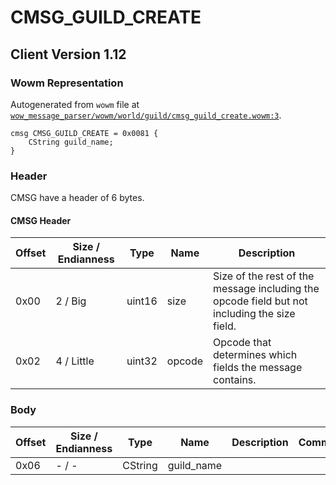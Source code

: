 # CMSG_GUILD_CREATE

## Client Version 1.12

### Wowm Representation

Autogenerated from `wowm` file at [`wow_message_parser/wowm/world/guild/cmsg_guild_create.wowm:3`](https://github.com/gtker/wow_messages/tree/main/wow_message_parser/wowm/world/guild/cmsg_guild_create.wowm#L3).
```rust,ignore
cmsg CMSG_GUILD_CREATE = 0x0081 {
    CString guild_name;
}
```
### Header

CMSG have a header of 6 bytes.

#### CMSG Header

| Offset | Size / Endianness | Type   | Name   | Description |
| ------ | ----------------- | ------ | ------ | ----------- |
| 0x00   | 2 / Big           | uint16 | size   | Size of the rest of the message including the opcode field but not including the size field.|
| 0x02   | 4 / Little        | uint32 | opcode | Opcode that determines which fields the message contains.|

### Body

| Offset | Size / Endianness | Type | Name | Description | Comment |
| ------ | ----------------- | ---- | ---- | ----------- | ------- |
| 0x06 | - / - | CString | guild_name |  |  |

